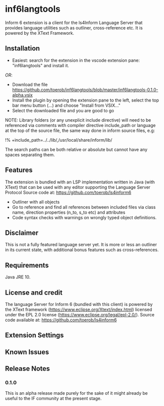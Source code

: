 # inf6langtools

Inform 6 extension is a client for the ls4Inform Language Server that provides language utilities such as outliner, cross-reference etc. It is powered by the XText Framework.

## Installation

* Easiest: search for the extension in the vscode extension pane: "inf6langtools" and install it. 

_OR_:
 
 * Download the file https://github.com/toerob/inf6langtools/blob/master/inf6langtools-0.1.0-alpha.vsix
 * Install the plugin by opening the extension pane to the left, select the top bar menu button (...) and choose "Install from VSIX..."
 * Select the downloaded file and you are good to go

NOTE: Library folders (or any unexplicit include directive) will need to be referenced via comments with compiler directive include_path or language at the top of the source file, the same way done in inform source files, e.g:

!% +include_path=../../lib/,/usr/local/share/inform/lib/

The search paths can be both relative or absolute but cannot have any spaces separating them.

## Features 

The extension is bundled with an LSP implementation written in Java (with XText) that can be used with any editor supporting the Language Server Protocol 
Source code at: https://github.com/toerob/ls4inform6
 * Outliner with all objects 
 * Go to reference and find all references between included files via class name, direction properties (n_to, s_to etc) and attributes
 * Code syntax checks with warnings on wrongly typed object definitions.
 
## Disclaimer

This is not a fully featured language server yet. It is more or less an outliner in its current state, with additional bonus features such as cross-references.

## Requirements

Java JRE 10. 

## License and credit

The language Server for Inform 6 (bundled with this client) is powered by the XText framework (https://www.eclipse.org/Xtext/index.html) licensed under the EPL 2.0 license (https://www.eclipse.org/legal/epl-2.0/). Source code available at: https://github.com/toerob/ls4inform6

## Extension Settings

## Known Issues

## Release Notes

### 0.1.0
This is an alpha release made purely for the sake of it might already be useful to the IF community at the present stage. 


